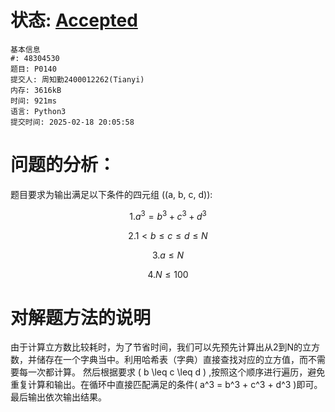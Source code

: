 # 状态: [Accepted](http://dsbpython.openjudge.cn/dspythonbook/solution/48304530/)
```
基本信息
#: 48304530
题目: P0140
提交人: 周知勤2400012262(Tianyi)
内存: 3616kB
时间: 921ms
语言: Python3
提交时间: 2025-02-18 20:05:58
```

# 问题的分析：
题目要求为输出满足以下条件的四元组 \((a, b, c, d)):

$$
1.a^3 = b^3 + c^3 + d^3
$$

$$
2.1 < b \leq c \leq d \leq N
$$

$$
3.a \leq N
$$

$$
4.N \leq 100
$$

# 对解题方法的说明
由于计算立方数比较耗时，为了节省时间，我们可以先预先计算出从2到N的立方数，并储存在一个字典当中。利用哈希表（字典）直接查找对应的立方值，而不需要每一次都计算。
然后根据要求 \( b \leq c \leq d \) ,按照这个顺序进行遍历，避免重复计算和输出。在循环中直接匹配满足的条件\( a^3 = b^3 + c^3 + d^3 \)即可。最后输出依次输出结果。
